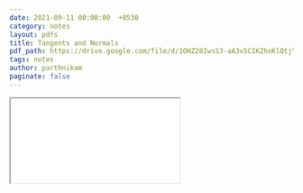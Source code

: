 ```yaml
---
date: 2021-09-11 00:00:00  +0530
category: notes
layout: pdfs
title: Tangents and Normals
pdf_path: https://drive.google.com/file/d/1OHZ28IwsS3-aA3v5CIKZhoKlQtjYTkm9/preview?usp=sharing
tags: notes
author: parthnikam
paginate: false
---
```


<iframe class="embed-pdf" src="{{ page.pdf_path }}#toolbar=0" seamless="seamless" scrolling="no" style="overflow:hidden"></iframe>
